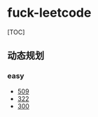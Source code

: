 # fuck-leetcode

[TOC]

## 动态规划
### easy 
- [509](https://leetcode-cn.com/problems/fibonacci-number/submissions/)
- [322](https://leetcode-cn.com/problems/coin-change/)
- [300](https://leetcode-cn.com/problems/longest-increasing-subsequence/)
